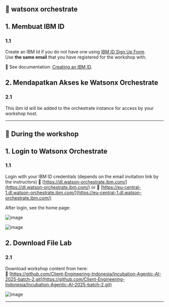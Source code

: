 ## 📌 watsonx orchestrate

## 1. Membuat IBM ID

### 1.1
Create an IBM Id if you do not have one using [IBM ID Sign Up Form](https://www.ibm.com/account/reg/us-en/signup?formid=urx-19776).  
Use **the same email** that you have registered for the workshop with.

📖 See documentation: [Creating an IBM ID](https://www.ibm.com/docs/en/cds-saas-flex?topic=support-how-create-ibmid). 

## 2. Mendapatkan Akses ke Watsonx Orchestrate

### 2.1
This ibm id will be added to the orchestrate instance for access by your workshop host.

---

## 🚀 During the workshop

## 1. Login to Watsonx Orchestrate

### 1.1
Login with your IBM ID credentials (depends on the email invitation link by the instructors)
🔗 [https://dl.watson-orchestrate.ibm.com/](https://dl.watson-orchestrate.ibm.com/) or 🔗 [https://eu-central-1.dl.watson-orchestrate.ibm.com/](https://eu-central-1.dl.watson-orchestrate.ibm.com/)

After login, see the home page:

![image](https://github.com/user-attachments/assets/a45bc10f-4042-4c43-a99e-a4f77febdae0)

![image](https://github.com/user-attachments/assets/d5cb16da-304e-495d-899d-38082f9c8f5b)

## 2. Download File Lab

### 2.1
Download workshop content from here:  
🔗 [https://github.com/Client-Engineering-Indonesia/Incubation-Agentic-AI-2025-batch-2.git](https://github.com/Client-Engineering-Indonesia/Incubation-Agentic-AI-2025-batch-2.git)

![image](https://github.com/user-attachments/assets/49ff86dc-f366-4554-bc90-1be593c582d2)

---
